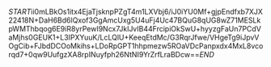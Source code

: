 $START$ii0mLBkOs1itx4EjaTjsknpPZgT4m1LXVbj6/iJ0iYU0Mf+gjpEndfxb7XJX22418N+DaH6Bd6lQxof3GgAmcUxg5U4uFj4Uc47BQuG8qUG8wZ71MESLkpWMThbqog6E9iR8yrPewI9Ncx7JklJvIB44FrcipiOkSwU+hyyzgFaUn7PCdVaMjhs0GEUK1+L3IPXYuuK/LcLQlU+KeeqEtdMc/G3RqrJfwe/VHgeTg9iJpvVOgCib+FJbdDCOoMkihs+LDoRpGPT1hhpmezw5ROaVDcPanpxdx4MxL8vcorqd7+0qw9UufgzXA8rpINuyfph26NtNI9YrZrfLraBDcw==$END$